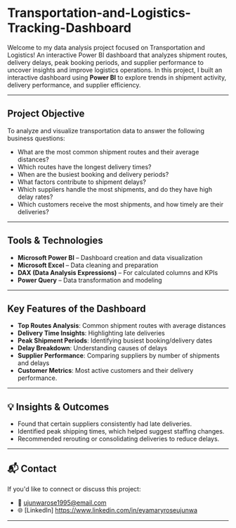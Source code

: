 # Transportation-and-Logistics-Tracking-Dashboard

Welcome to my data analysis project focused on Transportation and Logistics! 
An interactive Power BI dashboard that analyzes shipment routes, delivery delays, peak booking periods, and supplier performance to uncover insights and improve logistics operations. 
In this project, I built an interactive dashboard using **Power BI** to explore trends in shipment activity, delivery performance, and supplier efficiency.

---

##  Project Objective

To analyze and visualize transportation data to answer the following business questions:
- What are the most common shipment routes and their average distances?
- Which routes have the longest delivery times?
- When are the busiest booking and delivery periods?
- What factors contribute to shipment delays?
- Which suppliers handle the most shipments, and do they have high delay rates?
- Which customers receive the most shipments, and how timely are their deliveries?

---

##  Tools & Technologies

- **Microsoft Power BI** – Dashboard creation and data visualization  
- **Microsoft Excel** – Data cleaning and preparation  
- **DAX (Data Analysis Expressions)** – For calculated columns and KPIs  
- **Power Query** – Data transformation and modeling

---

##  Key Features of the Dashboard

- **Top Routes Analysis**: Common shipment routes with average distances
- **Delivery Time Insights**: Highlighting late deliveries
- **Peak Shipment Periods**: Identifying busiest booking/delivery dates
- **Delay Breakdown**: Understanding causes of delays
- **Supplier Performance**: Comparing suppliers by number of shipments and delays
- **Customer Metrics**: Most active customers and their delivery performance.
  


---

## 💡 Insights & Outcomes

- Found that certain suppliers consistently had late deliveries.
- Identified peak shipping times, which helped suggest staffing changes.
- Recommended rerouting or consolidating deliveries to reduce delays.

---

## 📬 Contact

If you'd like to connect or discuss this project:
- 📧 ujunwarose1995@email.com
- 🌐 [LinkedIn] https://www.linkedin.com/in/eyamaryroseujunwa

---

